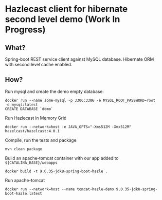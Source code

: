 # Hazlecast client for hibernate second level demo (Work In Progress)

## What?

Spring-boot REST service client against MySQL database. Hibernate ORM with second level cache enabled.

## How?

Run mysql and create the demo empty database:
```
docker run --name some-mysql -p 3306:3306 -e MYSQL_ROOT_PASSWORD=root -d mysql:latest 
CREATE DATABASE `demo`
```

Run Hazlecast In Memory Grid
```
docker run --network=host -e JAVA_OPTS="-Xms512M -Xmx512M" hazelcast/hazelcast:4.0.1
``` 

Compile, run the tests and package
```
mvn clean package
```

Build an apache-tomcat container with our app added to `${CATALINA_BASE}/webapps`
```
docker build -t 9.0.35-jdk8-spring-boot-hazle .
```

Run apache-tomcat
```
docker run --network=host --name tomcat-hazle-demo 9.0.35-jdk8-spring-boot-hazle:latest
```
